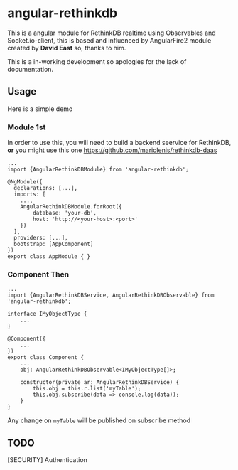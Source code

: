 # angular-rethinkdb
This is a angular module for RethinkDB realtime using Observables and Socket.io-client, this is based and influenced by AngularFire2 module created by 
__David East__ so, thanks to him. 

This is a in-working development so apologies for the lack of documentation.

## Usage
Here is a simple demo
### Module 1st
In order to use this, you will need to build a backend seervice for RethinkDB, __or__ you might use this one 
https://github.com/mariolenis/rethinkdb-daas
```
...
import {AngularRethinkDBModule} from 'angular-rethinkdb';

@NgModule({
  declarations: [...],
  imports: [
    ...,
    AngularRethinkDBModule.forRoot({
        database: 'your-db',
        host: 'http://<your-host>:<port>'
    })
  ],
  providers: [...],
  bootstrap: [AppComponent]
})
export class AppModule { }

```

### Component Then
```
...
import {AngularRethinkDBService, AngularRethinkDBObservable} from 'angular-rethinkdb';

interface IMyObjectType {
    ...
}

@Component({
    ...
})
export class Component {
    ...
    obj: AngularRethinkDBObservable<IMyObjectType[]>;

    constructor(private ar: AngularRethinkDBService) {
        this.obj = this.r.list('myTable');
        this.obj.subscribe(data => console.log(data));
    }
}
```
Any change on ```myTable``` will be published on subscribe method

## TODO
[SECURITY] Authentication 